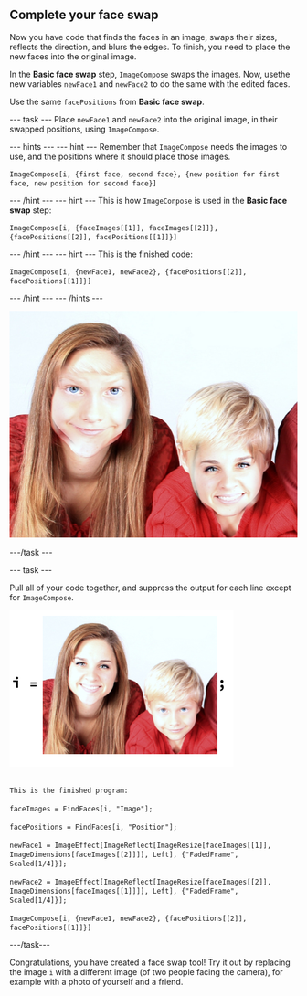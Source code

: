 ## Complete your face swap

Now you have code that finds the faces in an image, swaps their sizes, reflects the direction, and blurs the edges. To finish, you need to place the new faces into the original image.

In the **Basic face swap** step, `ImageCompose` swaps the images. Now, usethe new variables `newFace1` and `newFace2` to do the same with the edited faces.

Use the same `facePositions` from **Basic face swap**.

--- task ---
Place `newFace1` and `newFace2` into the original image, in their swapped positions, using `ImageCompose`.

--- hints ---
--- hint ---
Remember that `ImageCompose` needs the images to use, and the positions where it should place those images.

```
ImageCompose[i, {first face, second face}, {new position for first face, new position for second face}]
```
--- /hint ---
--- hint ---
This is how `ImageConpose` is used in the **Basic face swap** step:

```
ImageCompose[i, {faceImages[[1]], faceImages[[2]]}, {facePositions[[2]], facePositions[[1]]}]
```
--- /hint ---
--- hint ---
This is the finished code:

```
ImageCompose[i, {newFace1, newFace2}, {facePositions[[2]], facePositions[[1]]}]
```
--- /hint ---
--- /hints ---

![Complete project](images/Complete2.png)

---/task ---

--- task ---

Pull all of your code together, and suppress the output for each line except for `ImageCompose`.

![assign image to variable i](images/iequals2.png)
```

This is the finished program: 

faceImages = FindFaces[i, "Image"];

facePositions = FindFaces[i, "Position"];

newFace1 = ImageEffect[ImageReflect[ImageResize[faceImages[[1]], ImageDimensions[faceImages[[2]]]], Left], {"FadedFrame", Scaled[1/4]}];

newFace2 = ImageEffect[ImageReflect[ImageResize[faceImages[[2]], ImageDimensions[faceImages[[1]]]], Left], {"FadedFrame", Scaled[1/4]}];

ImageCompose[i, {newFace1, newFace2}, {facePositions[[2]], facePositions[[1]]}]
  ```

---/task---

Congratulations, you have created a face swap tool! Try it out by replacing the image `i` with a different image (of two people facing the camera), for example with a photo of yourself and a friend.


